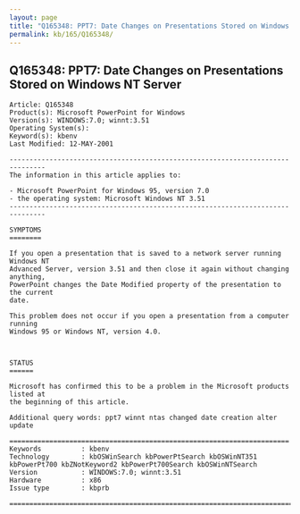 ```yaml
---
layout: page
title: "Q165348: PPT7: Date Changes on Presentations Stored on Windows NT Server"
permalink: kb/165/Q165348/
---
```


## Q165348: PPT7: Date Changes on Presentations Stored on Windows NT Server

	Article: Q165348
	Product(s): Microsoft PowerPoint for Windows
	Version(s): WINDOWS:7.0; winnt:3.51
	Operating System(s): 
	Keyword(s): kbenv
	Last Modified: 12-MAY-2001
	
	-------------------------------------------------------------------------------
	The information in this article applies to:
	
	- Microsoft PowerPoint for Windows 95, version 7.0 
	- the operating system: Microsoft Windows NT 3.51 
	-------------------------------------------------------------------------------
	
	SYMPTOMS
	========
	
	If you open a presentation that is saved to a network server running Windows NT
	Advanced Server, version 3.51 and then close it again without changing anything,
	PowerPoint changes the Date Modified property of the presentation to the current
	date.
	
	This problem does not occur if you open a presentation from a computer running
	Windows 95 or Windows NT, version 4.0.
	
	
	
	STATUS
	======
	
	Microsoft has confirmed this to be a problem in the Microsoft products listed at
	the beginning of this article.
	
	Additional query words: ppt7 winnt ntas changed date creation alter update
	
	======================================================================
	Keywords          : kbenv 
	Technology        : kbOSWinSearch kbPowerPtSearch kbOSWinNT351 kbPowerPt700 kbZNotKeyword2 kbPowerPt700Search kbOSWinNTSearch
	Version           : WINDOWS:7.0; winnt:3.51
	Hardware          : x86
	Issue type        : kbprb
	
	=============================================================================
	
